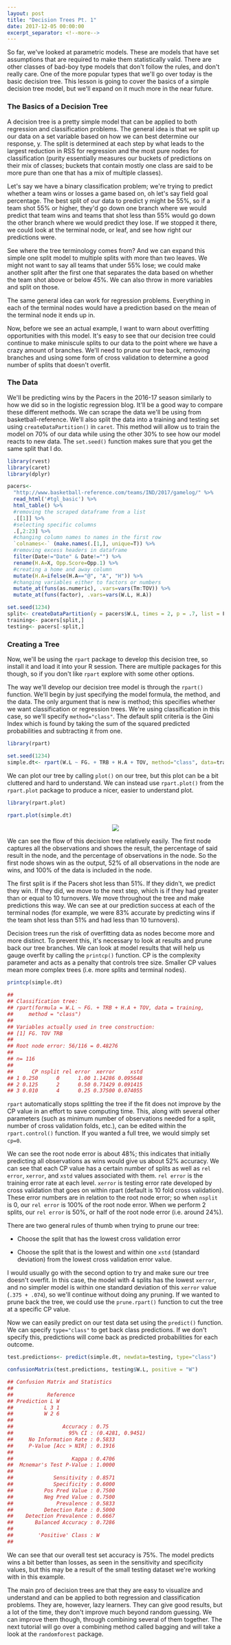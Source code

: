 ```yaml
---
layout: post
title: "Decision Trees Pt. 1"
date: 2017-12-05 00:00:00
excerpt_separator: <!--more-->
---
```


So far, we've looked at parametric models. These are models that have
set assumptions that are required to make them statistically valid.
There are other classes of bad-boy type models that don't follow the
rules, and don't really care. One of the more popular types that we'll
go over today is the basic decision tree. This lesson is going to cover
the basics of a simple decision tree model, but we'll expand on it much
more in the near future.

<!--more-->

### The Basics of a Decision Tree ###

A decision tree is a pretty simple model that can be applied to both
regression and classification problems. The general idea is that we
split up our data on a set variable based on how we can best determine
our response, y. The split is determined at each step by what leads to
the largest reduction in RSS for regression and the most pure nodes for
classification (purity essentially measures our buckets of predictions
on their mix of classes; buckets that contain mostly one class are said
to be more pure than one that has a mix of multiple classes).

Let's say we have a binary classification problem; we're trying to
predict whether a team wins or losses a game based on, oh let's say
field goal percentage. The best split of our data to predict y might be
55%, so if a team shot 55% or higher, they'd go down one branch where we
would predict that team wins and teams that shot less than 55% would go
down the other branch where we would predict they lose. If we stopped it
there, we could look at the terminal node, or leaf, and see how right
our predictions were.

See where the tree terminology comes from? And we can expand this simple
one split model to multiple splits with more than two leaves. We might
not want to say all teams that under 55% lose; we could make another
split after the first one that separates the data based on whether the
team shot above or below 45%. We can also throw in more variables and
split on those.

The same general idea can work for regression problems. Everything in
each of the terminal nodes would have a prediction based on the mean of
the terminal node it ends up in.

Now, before we see an actual example, I want to warn about overfitting
opportunities with this model. It's easy to see that our decision tree
could continue to make miniscule splits to our data to the point where
we have a crazy amount of branches. We'll need to prune our tree back,
removing branches and using some form of cross validation to determine a
good number of splits that doesn't overfit.

### The Data ###

We'll be predicting wins by the Pacers in the 2016-17 season similarly
to how we did so in the logistic regression blog. It'll be a good way to
compare these different methods. We can scrape the data we'll be using
from basketball-reference. We'll also split the data into a training and
testing set using `createDataPartition()` in `caret`. This method will
allow us to train the model on 70% of our data while using the other 30%
to see how our model reacts to new data. The `set.seed()` function makes
sure that you get the same split that I do.
```r
library(rvest)
library(caret)
library(dplyr)

pacers<-
  "http://www.basketball-reference.com/teams/IND/2017/gamelog/" %>%
  read_html('#tgl_basic') %>%
  html_table() %>%
  #removing the scraped dataframe from a list
  .[[1]] %>%
  #selecting specific columns
  .[,2:23] %>%
  #changing column names to names in the first row
  `colnames<-` (make.names(.[1,], unique=T)) %>%
  #removing excess headers in dataframe
  filter(Date!="Date" & Date!="") %>%
  rename(H.A=X, Opp.Score=Opp.1) %>%
  #creating a home and away column
  mutate(H.A=ifelse(H.A=="@", "A", "H")) %>%
  #changing variables either to factors or numbers
  mutate_at(funs(as.numeric), .vars=vars(Tm:TOV)) %>%
  mutate_at(funs(factor), .vars=vars(W.L, H.A))

set.seed(1234)
split<- createDataPartition(y = pacers$W.L, times = 2, p = .7, list = F)
training<- pacers[split,]
testing<- pacers[-split,]
```
### Creating a Tree ###

Now, we'll be using the `rpart` package to develop this decision tree,
so install it and load it into your R session. There are multiple
packages for this though, so if you don't like `rpart` explore with some
other options.

The way we'll develop our decision tree model is through the `rpart()`
function. We'll begin by just specifying the model formula, the method,
and the data. The only argument that is new is method; this specifies
whether we want classification or regression trees. We're using
classification in this case, so we'll specify `method="class"`. The
default split criteria is the Gini Index which is found by taking the
sum of the squared predicted probabilities and subtracting it from one.
```r
library(rpart)

set.seed(1234)
simple.dt<- rpart(W.L ~ FG. + TRB + H.A + TOV, method="class", data=training)
```
We can plot our tree by calling `plot()` on our tree, but this plot can
be a bit cluttered and hard to understand. We can instead use
`rpart.plot()` from the `rpart.plot` package to produce a nicer, easier
to understand plot.
```r
library(rpart.plot)

rpart.plot(simple.dt)
```

<center><img src="/images/dt.PNG"></center>

We can see the flow of this decision tree relatively easily. The first
node captures all the observations and shows the result, the percentage
of said result in the node, and the percentage of observations in the
node. So the first node shows win as the output, 52% of all observations
in the node are wins, and 100% of the data is included in the node.

The first split is if the Pacers shot less than 51%. If they didn't, we
predict they win. If they did, we move to the next step, which is if
they had greater than or equal to 10 turnovers. We move throughout the
tree and make predictions this way. We can see at our prediction success
at each of the terminal nodes (for example, we were 83% accurate by
predicting wins if the team shot less than 51% and had less than 10
turnovers).

Decision trees run the risk of overfitting data as nodes become more and
more distinct. To prevent this, it's necessary to look at results and
prune back our tree branches. We can look at model results that will
help us gauge overfit by calling the `printcp()` function. CP is the
complexity parameter and acts as a penalty that controls tree size.
Smaller CP values mean more complex trees (i.e. more splits and terminal
nodes).
```r
printcp(simple.dt)

## 
## Classification tree:
## rpart(formula = W.L ~ FG. + TRB + H.A + TOV, data = training, 
##     method = "class")
## 
## Variables actually used in tree construction:
## [1] FG. TOV TRB
## 
## Root node error: 56/116 = 0.48276
## 
## n= 116 
## 
##      CP nsplit rel error  xerror     xstd
## 1 0.250      0      1.00 1.14286 0.095648
## 2 0.125      2      0.50 0.71429 0.091415
## 3 0.010      4      0.25 0.37500 0.074055
```
`rpart` automatically stops splitting the tree if the fit does not
improve by the CP value in an effort to save computing time. This, along
with several other parameters (such as minimum number of observations
needed for a split, number of cross validation folds, etc.), can be
edited within the `rpart.control()` function. If you wanted a full tree,
we would simply set `cp=0`.

We can see the root node error is about 48%; this indicates that
initially predicting all observations as wins would give us about 52%
accuracy. We can see that each CP value has a certain number of splits
as well as `rel error`, `xerror`, and `xstd` values associated with
them. `rel error` is the training error rate at each level. `xerror` is
testing error rate developed by cross validation that goes on within
rpart (default is 10 fold cross validation). These error numbers are in
relation to the root node error; so when `nsplit` is 0, our `rel error`
is 100% of the root node error. When we perform 2 splits, our
`rel error` is 50%, or half of the root node error (i.e. around 24%).

There are two general rules of thumb when trying to prune our tree:

-   Choose the split that has the lowest cross validation error

-   Choose the split that is the lowest and within one `xstd`
    (standard deviation) from the lowest cross validation error value.

I would usually go with the second option to try and make sure our tree
doesn't overfit. In this case, the model with 4 splits has the lowest
`xerror`, and no simpler model is within one standard deviation of this
`xerror` value (`.375 + .074`), so we'll continue without doing any
pruning. If we wanted to prune back the tree, we could use the
`prune.rpart()` function to cut the tree at a specific CP value.

Now we can easily predict on our test data set using the `predict()`
function. We can specify `type="class"` to get back class predictions.
If we don't specify this, predictions will come back as predicted
probabilities for each outcome.
```r
test.predictions<- predict(simple.dt, newdata=testing, type="class")

confusionMatrix(test.predictions, testing$W.L, positive = "W")

## Confusion Matrix and Statistics
## 
##           Reference
## Prediction L W
##          L 3 1
##          W 2 6
##                                           
##                Accuracy : 0.75            
##                  95% CI : (0.4281, 0.9451)
##     No Information Rate : 0.5833          
##     P-Value [Acc > NIR] : 0.1916          
##                                           
##                   Kappa : 0.4706          
##  Mcnemar's Test P-Value : 1.0000          
##                                           
##             Sensitivity : 0.8571          
##             Specificity : 0.6000          
##          Pos Pred Value : 0.7500          
##          Neg Pred Value : 0.7500          
##              Prevalence : 0.5833          
##          Detection Rate : 0.5000          
##    Detection Prevalence : 0.6667          
##       Balanced Accuracy : 0.7286          
##                                           
##        'Positive' Class : W               
## 
```
We can see that our overall test set accuracy is 75%. The model predicts
wins a bit better than losses, as seen in the sensitivity and
specificity values, but this may be a result of the small testing
dataset we're working with in this example.

The main pro of decision trees are that they are easy to visualize and
understand and can be applied to both regression and classification
problems. They are, however, lazy learners. They can give good results,
but a lot of the time, they don't improve much beyond random guessing.
We can improve them though, through combining several of them together.
The next tutorial will go over a combining method called bagging and
will take a look at the `randomforest` package.
